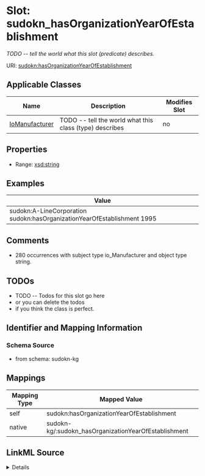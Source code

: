 

# Slot: sudokn_hasOrganizationYearOfEstablishment


_TODO -- tell the world what this slot (predicate) describes._





URI: [sudokn:hasOrganizationYearOfEstablishment](http://asu.edu/semantics/SUDOKN/hasOrganizationYearOfEstablishment)



<!-- no inheritance hierarchy -->





## Applicable Classes

| Name | Description | Modifies Slot |
| --- | --- | --- |
| [IoManufacturer](../classes/IoManufacturer.md) | TODO -- tell the world what this class (type) describes |  no  |







## Properties

* Range: [xsd:string](http://www.w3.org/2001/XMLSchema#string)






## Examples

| Value |
| --- |
| sudokn:A-LineCorporation sudokn:hasOrganizationYearOfEstablishment 1995 |

## Comments

* 280 occurrences with subject type io_Manufacturer and object type string.

## TODOs

* TODO -- Todos for this slot go here
* or you can delete the todos
* if you think the class is perfect.

## Identifier and Mapping Information







### Schema Source


* from schema: sudokn-kg




## Mappings

| Mapping Type | Mapped Value |
| ---  | ---  |
| self | sudokn:hasOrganizationYearOfEstablishment |
| native | sudokn-kg/:sudokn_hasOrganizationYearOfEstablishment |




## LinkML Source

<details>
```yaml
name: sudokn_hasOrganizationYearOfEstablishment
description: TODO -- tell the world what this slot (predicate) describes.
todos:
- TODO -- Todos for this slot go here
- or you can delete the todos
- if you think the class is perfect.
comments:
- 280 occurrences with subject type io_Manufacturer and object type string.
examples:
- value: sudokn:A-LineCorporation sudokn:hasOrganizationYearOfEstablishment 1995
from_schema: sudokn-kg
rank: 1000
slot_uri: sudokn:hasOrganizationYearOfEstablishment
alias: sudokn_hasOrganizationYearOfEstablishment
domain_of:
- io_Manufacturer
range: string

```
</details>